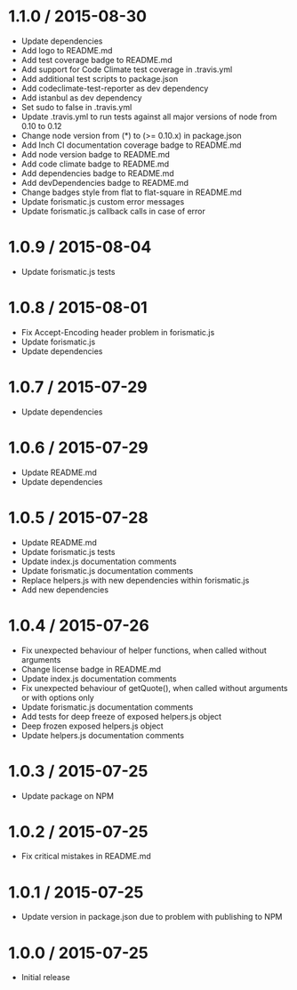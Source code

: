 1.1.0 / 2015-08-30
==================

* Update dependencies
* Add logo to README.md
* Add test coverage badge to README.md
* Add support for Code Climate test coverage in .travis.yml
* Add additional test scripts to package.json
* Add codeclimate-test-reporter as dev dependency
* Add istanbul as dev dependency
* Set sudo to false in .travis.yml
* Update .travis.yml to run tests against all major versions of node from 0.10 to 0.12
* Change node version from (*) to (>= 0.10.x) in package.json
* Add Inch CI documentation coverage badge to README.md
* Add node version badge to README.md
* Add code climate badge to README.md
* Add dependencies badge to README.md
* Add devDependencies badge to README.md
* Change badges style from flat to flat-square in README.md
* Update forismatic.js custom error messages
* Update forismatic.js callback calls in case of error

1.0.9 / 2015-08-04
==================

* Update forismatic.js tests

1.0.8 / 2015-08-01
==================

* Fix Accept-Encoding header problem in forismatic.js
* Update forismatic.js
* Update dependencies

1.0.7 / 2015-07-29
==================

* Update dependencies

1.0.6 / 2015-07-29
==================

* Update README.md
* Update dependencies

1.0.5 / 2015-07-28
==================

* Update README.md
* Update forismatic.js tests
* Update index.js documentation comments
* Update forismatic.js documentation comments
* Replace helpers.js with new dependencies within forismatic.js
* Add new dependencies

1.0.4 / 2015-07-26
==================

* Fix unexpected behaviour of helper functions, when called without arguments
* Change license badge in README.md
* Update index.js documentation comments
* Fix unexpected behaviour of getQuote(), when called without arguments or with options only
* Update forismatic.js documentation comments
* Add tests for deep freeze of exposed helpers.js object
* Deep frozen exposed helpers.js object
* Update helpers.js documentation comments

1.0.3 / 2015-07-25
==================

* Update package on NPM

1.0.2 / 2015-07-25
==================

* Fix critical mistakes in README.md

1.0.1 / 2015-07-25
==================

* Update version in package.json due to problem with publishing to NPM

1.0.0 / 2015-07-25
==================

* Initial release